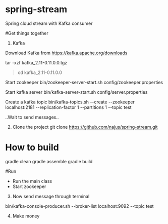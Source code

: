 # spring-stream
Spring cloud stream with Kafka consumer

#Get things together
1. Kafka

Download Kafka from https://kafka.apache.org/downloads

tar -xzf kafka_2.11-0.11.0.0.tgz
> cd kafka_2.11-0.11.0.0

Start zookeeper
bin/zookeeper-server-start.sh config/zookeeper.properties

Start kafka server
bin/kafka-server-start.sh config/server.properties

Create a kafka topic
bin/kafka-topics.sh --create --zookeeper localhost:2181 --replication-factor 1 --partitions 1 --topic test

..Wait to send messages..

2. Clone the project
git clone https://github.com/najus/spring-stream.git

# How to build
gradle clean
gradle assemble
gradle build

#Run
- Run the main class
- Start zookeeper

3. Now send message through terminal

bin/kafka-console-producer.sh --broker-list localhost:9092 --topic test

4. Make money
